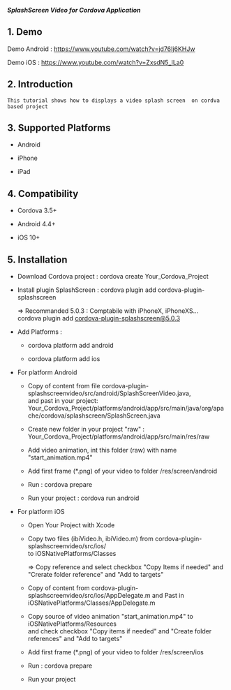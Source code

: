 
  
***SplashScreen Video  for Cordova Application***     
    
## 1. Demo

Demo Android : https://www.youtube.com/watch?v=jd76Ij6KHJw

Demo iOS : https://www.youtube.com/watch?v=ZxsdN5_lLa0
   
## **2. Introduction**  
  
  `This tutorial shows how to displays a video splash screen  on cordva based project`    
   
## **3. Supported Platforms**  
  
- Android    
    
- iPhone    
    
- iPad    
    
    
## **4. Compatibility**


- Cordova 3.5+
    
- Android 4.4+
  
- iOS 10+
    
## **5. Installation**  
  
  - Download Cordova project : cordova create Your_Cordova_Project    
    
- Install plugin SplashScreen : cordova plugin add cordova-plugin-splashscreen    
    
     => Recommanded 5.0.3 : Comptabile with iPhoneX, iPhoneXS...     
            cordova plugin add cordova-plugin-splashscreen@5.0.3    
    
- Add Platforms :    
  * cordova platform add android    
        
  * cordova platform add ios    
        
- For platform Android    
    
  + Copy of content from file cordova-plugin-splashscreenvideo/src/android/SplashScreenVideo.java,    
    and past in your project: Your_Cordova_Project/platforms/android/app/src/main/java/org/apache/cordova/splashscreen/SplashScreen.java    
    
  + Create new folder in your project "raw" : Your_Cordova_Project/platforms/android/app/src/main/res/raw    
        
  + Add video animation, int this folder (raw) with name "start_animation.mp4"    
        
  + Add first frame (*.png) of your video to folder /res/screen/android  
    
  + Run : cordova prepare   
        
  + Run your project : cordova run android  
     
- For platform iOS    
    
  + Open Your Project with Xcode    
        
  + Copy two files (ibiVideo.h, ibiVideo.m) from cordova-plugin-splashscreenvideo/src/ios/    
    to iOSNativePlatforms/Classes          
        
    => Copy reference and select checkbox "Copy Items if needed" and "Crerate folder reference" and "Add to targets"  
        
  + Copy of content from cordova-plugin-splashscreenvideo/src/ios/AppDelegate.m and Past in iOSNativePlatforms/Classes/AppDelegate.m    
        
  + Copy source of video animation "start_animation.mp4" to iOSNativePlatforms/Resources     
    and check checkbox  "Copy items if needed" and "Create folder references" and "Add to targets"  
         
  + Add first frame (*.png) of your video to folder /res/screen/ios  
      
  + Run : cordova prepare        
    
  + Run your project    
        
  
